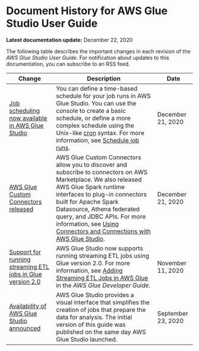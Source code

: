# Document History for AWS Glue Studio User Guide<a name="studio-doc-history"></a>

**Latest documentation update:** December 22, 2020

The following table describes the important changes in each revision of the *AWS Glue Studio User Guide*\. For notification about updates to this documentation, you can subscribe to an RSS feed\.

| Change | Description | Date | 
| --- |--- |--- |
| [Job scheduling now available in AWS Glue Studio](#studio-doc-history) | You can define a time\-based schedule for your job runs in AWS Glue Studio\. You can use the console to create a basic schedule, or define a more complex schedule using the Unix\-like [cron](http://en.wikipedia.org/wiki/Cron) syntax\. For more information, see [Schedule job runs](https://docs.aws.amazon.com/glue/latest/ug/managing-jobs-chapter.html#schedule-jobs)\. | December 21, 2020 | 
| [AWS Glue Custom Connectors released](#studio-doc-history) | AWS Glue Custom Connectors allow you to discover and subscribe to connectors on AWS Marketplace\. We also released AWS Glue Spark runtime interfaces to plug\-in connectors built for Apache Spark Datasource, Athena federated query, and JDBC APIs\. For more information, see [Using Connectors and Connections with AWS Glue Studio](https://docs.aws.amazon.com/glue/latest/ug/connectors-chapter.html)\. | December 21, 2020 | 
| [Support for running streaming ETL jobs in Glue version 2\.0](#studio-doc-history) | AWS Glue Studio now supports running streaming ETL jobs using Glue version 2\.0\. For more information, see [Adding Streaming ETL Jobs in AWS Glue](https://docs.aws.amazon.com/glue/latest/dg/add-job-streaming.html) in the *AWS Glue Developer Guide*\. | November 11, 2020 | 
| [Availability of AWS Glue Studio announced](#studio-doc-history) | AWS Glue Studio provides a visual interface that simplifies the creation of jobs that prepare the data for analysis\. The initial version of this guide was published on the same day AWS Glue Studio launched\. | September 23, 2020 | 